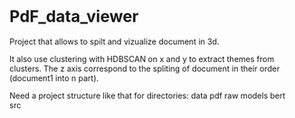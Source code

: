 # PdF_data_viewer

Project that allows to spilt and vizualize document in 3d. 

It also use clustering with HDBSCAN on x and y to extract themes from clusters. The z axis correspond to the spliting of document in their order (document1 into n part).

Need a project structure like that for directories:
data
  pdf
  raw
models
  bert
src
